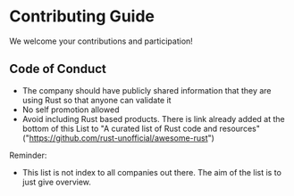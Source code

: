 # Contributing Guide 

We welcome your contributions and participation!

## Code of Conduct
 * The company should have publicly shared information that they are using Rust so that anyone can validate it
 * No self promotion allowed
 * Avoid including Rust based products. There is link already added at the bottom of this List to "A curated list of Rust code and resources"("https://github.com/rust-unofficial/awesome-rust")

Reminder:
  * This list is not index to all companies out there. The aim of the list is to just give overview.
